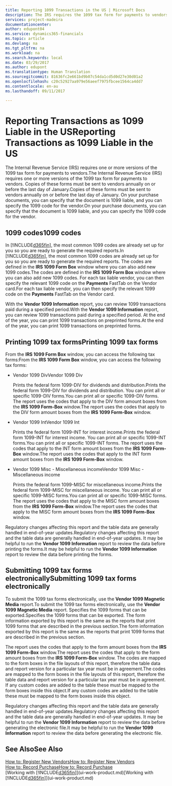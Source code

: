 ```yaml
---
title: Reporting 1099 Transactions in the US | Microsoft Docs
description: The IRS requires the 1099 tax form for payments to vendors and you can specify a purchase document is 1099 liable and specify the 1099 code for the vendor.
services: project-madeira
documentationcenter: 
author: edupont04
ms.service: dynamics365-financials
ms.topic: article
ms.devlang: na
ms.tgt_pltfrm: na
ms.workload: na
ms.search.keywords: local
ms.date: 03/29/2017
ms.author: edupont
ms.translationtype: Human Translation
ms.sourcegitcommit: 81636fc2e661bd9b07c54da1cd5d0d27e30d01a2
ms.openlocfilehash: c20c52927aa979e56aeef7975fbcee1564ca4dd7
ms.contentlocale: en-au
ms.lasthandoff: 09/11/2017

---
```

# <a name="reporting-transactions-as-1099-liable-in-the-us"></a><span data-ttu-id="dd463-103">Reporting Transactions as 1099 Liable in the US</span><span class="sxs-lookup"><span data-stu-id="dd463-103">Reporting Transactions as 1099 Liable in the US</span></span>

<span data-ttu-id="dd463-104">The Internal Revenue Service (IRS) requires one or more versions of the 1099 tax form for payments to vendors.</span><span class="sxs-lookup"><span data-stu-id="dd463-104">The Internal Revenue Service (IRS) requires one or more versions of the 1099 tax form for payments to vendors.</span></span> <span data-ttu-id="dd463-105">Copies of these forms must be sent to vendors annually on or before the last day of January.</span><span class="sxs-lookup"><span data-stu-id="dd463-105">Copies of these forms must be sent to vendors annually on or before the last day of January.</span></span> <span data-ttu-id="dd463-106">On your purchase documents, you can specify that the document is 1099 liable, and you can specify the 1099 code for the vendor.</span><span class="sxs-lookup"><span data-stu-id="dd463-106">On your purchase documents, you can specify that the document is 1099 liable, and you can specify the 1099 code for the vendor.</span></span>  

## <a name="1099-codes"></a><span data-ttu-id="dd463-107">1099 codes</span><span class="sxs-lookup"><span data-stu-id="dd463-107">1099 codes</span></span>
<span data-ttu-id="dd463-108">In [!INCLUDE[d365fin](includes/d365fin_md.md)], the most common 1099 codes are already set up for you so you are ready to generate the required reports.</span><span class="sxs-lookup"><span data-stu-id="dd463-108">In [!INCLUDE[d365fin](includes/d365fin_md.md)], the most common 1099 codes are already set up for you so you are ready to generate the required reports.</span></span> <span data-ttu-id="dd463-109">The codes are defined in the **IRS 1099 Form Box** window where you can also add new 1099 codes.</span><span class="sxs-lookup"><span data-stu-id="dd463-109">The codes are defined in the **IRS 1099 Form Box** window where you can also add new 1099 codes.</span></span> <span data-ttu-id="dd463-110">For each tax liable vendor, you can then specify the relevant 1099 code on the **Payments** FastTab on the Vendor card.</span><span class="sxs-lookup"><span data-stu-id="dd463-110">For each tax liable vendor, you can then specify the relevant 1099 code on the **Payments** FastTab on the Vendor card.</span></span>  

<span data-ttu-id="dd463-111">With the **Vendor 1099 Information** report, you can review 1099 transactions paid during a specified period.</span><span class="sxs-lookup"><span data-stu-id="dd463-111">With the **Vendor 1099 Information** report, you can review 1099 transactions paid during a specified period.</span></span> <span data-ttu-id="dd463-112">At the end of the year, you can print 1099 transactions on preprinted forms.</span><span class="sxs-lookup"><span data-stu-id="dd463-112">At the end of the year, you can print 1099 transactions on preprinted forms.</span></span>  

## <a name="printing-1099-tax-forms"></a><span data-ttu-id="dd463-113">Printing 1099 tax forms</span><span class="sxs-lookup"><span data-stu-id="dd463-113">Printing 1099 tax forms</span></span>
<span data-ttu-id="dd463-114">From the **IRS 1099 Form Box** window, you can access the following tax forms:</span><span class="sxs-lookup"><span data-stu-id="dd463-114">From the **IRS 1099 Form Box** window, you can access the following tax forms:</span></span>  

* <span data-ttu-id="dd463-115">Vendor 1099 Div</span><span class="sxs-lookup"><span data-stu-id="dd463-115">Vendor 1099 Div</span></span>  

  <span data-ttu-id="dd463-116">Prints the federal form 1099-DIV for dividends and distribution.</span><span class="sxs-lookup"><span data-stu-id="dd463-116">Prints the federal form 1099-DIV for dividends and distribution.</span></span> <span data-ttu-id="dd463-117">You can print all or specific 1099-DIV forms.</span><span class="sxs-lookup"><span data-stu-id="dd463-117">You can print all or specific 1099-DIV forms.</span></span> <span data-ttu-id="dd463-118">The report uses the codes that apply to the DIV form amount boxes from the **IRS 1099 Form-Box** window.</span><span class="sxs-lookup"><span data-stu-id="dd463-118">The report uses the codes that apply to the DIV form amount boxes from the **IRS 1099 Form-Box** window.</span></span>  
* <span data-ttu-id="dd463-119">Vendor 1099 Int</span><span class="sxs-lookup"><span data-stu-id="dd463-119">Vendor 1099 Int</span></span>  

  <span data-ttu-id="dd463-120">Prints the federal form 1099-INT for interest income.</span><span class="sxs-lookup"><span data-stu-id="dd463-120">Prints the federal form 1099-INT for interest income.</span></span> <span data-ttu-id="dd463-121">You can print all or specific 1099-INT forms.</span><span class="sxs-lookup"><span data-stu-id="dd463-121">You can print all or specific 1099-INT forms.</span></span> <span data-ttu-id="dd463-122">The report uses the codes that apply to the INT form amount boxes from the **IRS 1099 Form-Box** window.</span><span class="sxs-lookup"><span data-stu-id="dd463-122">The report uses the codes that apply to the INT form amount boxes from the **IRS 1099 Form-Box** window.</span></span>  
* <span data-ttu-id="dd463-123">Vendor 1099 Misc - Miscellaneous income</span><span class="sxs-lookup"><span data-stu-id="dd463-123">Vendor 1099 Misc - Miscellaneous income</span></span>  

  <span data-ttu-id="dd463-124">Prints the federal form 1099-MISC for miscellaneous income.</span><span class="sxs-lookup"><span data-stu-id="dd463-124">Prints the federal form 1099-MISC for miscellaneous income.</span></span> <span data-ttu-id="dd463-125">You can print all or specific 1099-MISC forms.</span><span class="sxs-lookup"><span data-stu-id="dd463-125">You can print all or specific 1099-MISC forms.</span></span> <span data-ttu-id="dd463-126">The report uses the codes that apply to the MISC form amount boxes from the **IRS 1099 Form-Box** window.</span><span class="sxs-lookup"><span data-stu-id="dd463-126">The report uses the codes that apply to the MISC form amount boxes from the **IRS 1099 Form-Box** window.</span></span>  

<span data-ttu-id="dd463-127">Regulatory changes affecting this report and the table data are generally handled in end-of-year updates.</span><span class="sxs-lookup"><span data-stu-id="dd463-127">Regulatory changes affecting this report and the table data are generally handled in end-of-year updates.</span></span>
<span data-ttu-id="dd463-128">It may be helpful to run the **Vendor 1099 Information** report to review the data before printing the forms.</span><span class="sxs-lookup"><span data-stu-id="dd463-128">It may be helpful to run the **Vendor 1099 Information** report to review the data before printing the forms.</span></span>

## <a name="submitting-1099-tax-forms-electronically"></a><span data-ttu-id="dd463-129">Submitting 1099 tax forms electronically</span><span class="sxs-lookup"><span data-stu-id="dd463-129">Submitting 1099 tax forms electronically</span></span>
<span data-ttu-id="dd463-130">To submit the 1099 tax forms electronically, use the **Vendor 1099 Magnetic Media** report.</span><span class="sxs-lookup"><span data-stu-id="dd463-130">To submit the 1099 tax forms electronically, use the **Vendor 1099 Magnetic Media** report.</span></span> <span data-ttu-id="dd463-131">Specifies the 1099 forms that can be exported.</span><span class="sxs-lookup"><span data-stu-id="dd463-131">Specifies the 1099 forms that can be exported.</span></span> <span data-ttu-id="dd463-132">The form information exported by this report is the same as the reports that print 1099 forms that are described in the previous section.</span><span class="sxs-lookup"><span data-stu-id="dd463-132">The form information exported by this report is the same as the reports that print 1099 forms that are described in the previous section.</span></span>  

<span data-ttu-id="dd463-133">The report uses the codes that apply to the form amount boxes from the **IRS 1099 Form-Box** window.</span><span class="sxs-lookup"><span data-stu-id="dd463-133">The report uses the codes that apply to the form amount boxes from the **IRS 1099 Form-Box** window.</span></span> <span data-ttu-id="dd463-134">The codes are mapped to the form boxes in the file layouts of this report, therefore the table data and report version for a particular tax year must be in agreement.</span><span class="sxs-lookup"><span data-stu-id="dd463-134">The codes are mapped to the form boxes in the file layouts of this report, therefore the table data and report version for a particular tax year must be in agreement.</span></span> <span data-ttu-id="dd463-135">If any custom codes are added to the table these must be mapped to the form boxes inside this object.</span><span class="sxs-lookup"><span data-stu-id="dd463-135">If any custom codes are added to the table these must be mapped to the form boxes inside this object.</span></span>  

<span data-ttu-id="dd463-136">Regulatory changes affecting this report and the table data are generally handled in end-of-year updates.</span><span class="sxs-lookup"><span data-stu-id="dd463-136">Regulatory changes affecting this report and the table data are generally handled in end-of-year updates.</span></span>
<span data-ttu-id="dd463-137">It may be helpful to run the **Vendor 1099 Information** report to review the data before generating the electronic file.</span><span class="sxs-lookup"><span data-stu-id="dd463-137">It may be helpful to run the **Vendor 1099 Information** report to review the data before generating the electronic file.</span></span>  

## <a name="see-also"></a><span data-ttu-id="dd463-138">See Also</span><span class="sxs-lookup"><span data-stu-id="dd463-138">See Also</span></span>
[<span data-ttu-id="dd463-139">How to: Register New Vendors</span><span class="sxs-lookup"><span data-stu-id="dd463-139">How to: Register New Vendors</span></span>](purchasing-how-register-new-vendors.md)  
[<span data-ttu-id="dd463-140">How to: Record Purchase</span><span class="sxs-lookup"><span data-stu-id="dd463-140">How to: Record Purchase</span></span>](purchasing-how-record-purchases.md)  
<span data-ttu-id="dd463-141">[Working with [!INCLUDE[d365fin](includes/d365fin_md.md)]](ui-work-product.md)</span><span class="sxs-lookup"><span data-stu-id="dd463-141">[Working with [!INCLUDE[d365fin](includes/d365fin_md.md)]](ui-work-product.md)</span></span>  

